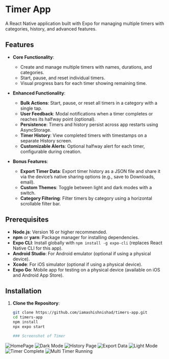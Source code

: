 # Timer App

A React Native application built with Expo for managing multiple timers with categories, history, and advanced features.

## Features

- **Core Functionality**:
  - Create and manage multiple timers with names, durations, and categories.
  - Start, pause, and reset individual timers.
  - Visual progress bars for each timer showing remaining time.

- **Enhanced Functionality**:
  - **Bulk Actions**: Start, pause, or reset all timers in a category with a single tap.
  - **User Feedback**: Modal notifications when a timer completes or reaches its halfway point (optional).
  - **Persistence**: Timers and history persist across app restarts using AsyncStorage.
  - **Timer History**: View completed timers with timestamps on a separate History screen.
  - **Customizable Alerts**: Optional halfway alert for each timer, configurable during creation.

- **Bonus Features**:
  - **Export Timer Data**: Export timer history as a JSON file and share it via the device’s native sharing options (e.g., save to Downloads, email).
  - **Custom Themes**: Toggle between light and dark modes with a switch.
  - **Category Filtering**: Filter timers by category using a horizontal scrollable filter bar.

## Prerequisites

- **Node.js**: Version 16 or higher recommended.
- **npm** or **yarn**: Package manager for installing dependencies.
- **Expo CLI**: Install globally with `npm install -g expo-cli` (replaces React Native CLI for this app).
- **Android Studio**: For Android emulator (optional if using a physical device).
- **Xcode**: For iOS simulator (optional if using a physical device).
- **Expo Go**: Mobile app for testing on a physical device (available on iOS and Android App Store).

## Installation

1. **Clone the Repository**:
   ```bash
   git clone https://github.com/iamashishnishad/timers-app.git
   cd timers-app
   npm install
   npx expo start
   
   ### Screenshot of Timer
![HomePage](./assets/images/screenshort/TimerHomePage.jpeg)
![Dark Mode](./assets/images/screenshort/TimerDarkMode.jpeg)
![History Page](./assets/images/screenshort/TimerHistoryPage.jpeg)
![Export Data](./assets/images/screenshort/TimerExportData.jpeg)
![Light Mode](./assets/images/screenshort/TimerLigthMode.jpeg)
![Timer Complete](./assets/images/screenshort/TimeComplete.jpeg)
![Multi Timer Running](./assets/images/screenshort/MutiTimerRunning.jpeg)







